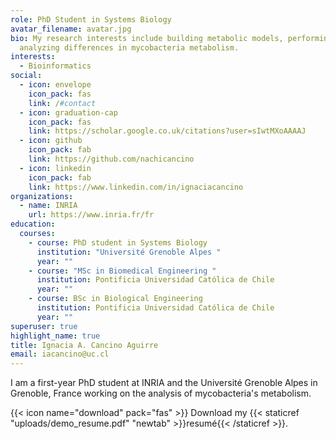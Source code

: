 ```yaml
---
role: PhD Student in Systems Biology
avatar_filename: avatar.jpg
bio: My research interests include building metabolic models, performing FBA and
  analyzing differences in mycobacteria metabolism.
interests:
  - Bioinformatics
social:
  - icon: envelope
    icon_pack: fas
    link: /#contact
  - icon: graduation-cap
    icon_pack: fas
    link: https://scholar.google.co.uk/citations?user=sIwtMXoAAAAJ
  - icon: github
    icon_pack: fab
    link: https://github.com/nachicancino
  - icon: linkedin
    icon_pack: fab
    link: https://www.linkedin.com/in/ignaciacancino
organizations:
  - name: INRIA
    url: https://www.inria.fr/fr
education:
  courses:
    - course: PhD student in Systems Biology
      institution: "Université Grenoble Alpes "
      year: ""
    - course: "MSc in Biomedical Engineering "
      institution: Pontificia Universidad Católica de Chile
      year: ""
    - course: BSc in Biological Engineering
      institution: Pontificia Universidad Católica de Chile
      year: ""
superuser: true
highlight_name: true
title: Ignacia A. Cancino Aguirre
email: iacancino@uc.cl
---
```

I am a first-year PhD student at INRIA and the Université Grenoble Alpes in Grenoble, France working on the analysis of mycobacteria's metabolism. 



{{< icon name="download" pack="fas" >}} Download my {{< staticref "uploads/demo_resume.pdf" "newtab" >}}resumé{{< /staticref >}}.